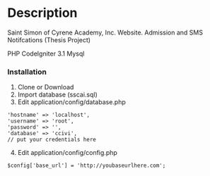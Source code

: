 # Description
Saint Simon of Cyrene Academy, Inc. Website. Admission and SMS Notifcations (Thesis Project)

PHP CodeIgniter 3.1
Mysql

### Installation
1. Clone or Download
2. Import database (sscai.sql)
3. Edit application/config/database.php
```
'hostname' => 'localhost',
'username' => 'root',
'password' => '',
'database' => 'ccivi',
// put your credentials here
```
4. Edit application/config/config.php
```
$config['base_url'] = 'http://youbaseurlhere.com';
```
